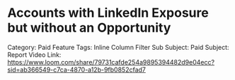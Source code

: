 # Accounts with LinkedIn Exposure but without an Opportunity

Category: Paid
Feature Tags: Inline Column Filter
Sub Subject: Paid
Subject: Report
Video Link: https://www.loom.com/share/79731cafde254a9895394482d9e04ecc?sid=ab366549-c7ca-4870-a12b-9fb0852cfad7